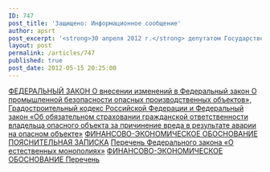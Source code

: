 ```yaml
---
ID: 747
post_title: 'Защищено: Информационное сообщение'
author: apsrt
post_excerpt: '<strong>30 апреля 2012 г.</strong> депутатом Государственной Думы РФ Коломейцевым Н. В. по инициативе АПСРТ внесены в установленном порядке поправки в Федеральный закон «О промышленной безопасности опасных производственных объектов», Градостроительный кодекс Российской Федерации и Федеральный закон «Об обязательном страховании гражданской ответственности владельца опасного объекта за причинение вреда в результате аварии на опасном объекте», а также в Федеральный закон «О естественных монополиях».'
layout: post
permalink: /articles/747
published: true
post_date: 2012-05-15 20:25:00
---
```

[ ФЕДЕРАЛЬНЫЙ ЗАКОН О внесении изменений в Федеральный закон О промышленной безопасности опасных производственных объектов», Градостроительный кодекс Российской Федерации и Федеральный закон «Об обязательном страховании гражданской ответственности владельца опасного объекта за причинение вреда в результате аварии на опасном объекте»][1] [ ФИНАНСОВО-ЭКОНОМИЧЕСКОЕ ОБОСНОВАНИЕ ][2] [ ПОЯСНИТЕЛЬНАЯ ЗАПИСКА][3] [ Перечень ][4] [ Федерального закона «О естественных монополиях»][5] [ ФИНАНСОВО-ЭКОНОМИЧЕСКОЕ ОБОСНОВАНИЕ ][6] [ Перечень][7]

 [1]: http://www.apsrt.ru/docs/s33s.rtf
 [2]: http://www.apsrt.ru/docs/s32s.rtf
 [3]: http://www.apsrt.ru/docs/s34s.rtf
 [4]: http://www.apsrt.ru/docs/s35s.rtf
 [5]: http://www.apsrt.ru/docs/s38s.rtf
 [6]: http://www.apsrt.ru/docs/s37s.rtf
 [7]: http://www.apsrt.ru/docs/s36s.rtf